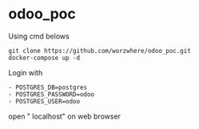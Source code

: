 # odoo_poc

Using cmd belows

```
git clone https://github.com/worzwhere/odoo_poc.git
docker-compose up -d
```

Login with

```
- POSTGRES_DB=postgres
- POSTGRES_PASSWORD=odoo
- POSTGRES_USER=odoo
```
open " localhost" on web browser
